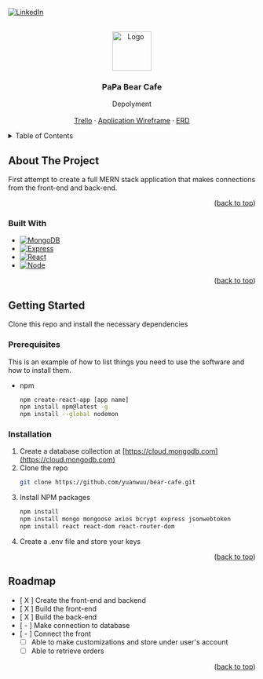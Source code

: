 
<a name="readme-top"></a>


[![LinkedIn][linkedin-shield]][linkedin-url]



<!-- PROJECT LOGO -->
<br />
<div align="center">
  <a href="https://github.com/yuanwuu/bear-cafe.git">
    <img src="images/logo.png" alt="Logo" width="80" height="80">
  </a>

<h3 align="center">PaPa Bear Cafe</h3>

  <p align="center">
    Depolyment
    <br />
    <br />
    <a href="https://trello.com/b/QYj9FZQ3/papa-bear-cafe">Trello</a>
    ·
    <a href="https://drive.google.com/file/d/1z86kvtVv4K3KwI6v1zVeN9ks0fDDiRD_/view?usp=sharing">Application Wireframe</a>
    ·
    <a href="https://drive.google.com/file/d/1srn5DTzEO-FRWC87tY6aqmfSDxea6A5s/view?usp=sharing">ERD</a>
  </p>

</div>



<!-- TABLE OF CONTENTS -->
<details>
  <summary>Table of Contents</summary>
  <ol>
    <li>
      <a href="#about-the-project">About The Project</a>
      <ul>
        <li><a href="#built-with">Built With</a></li>
      </ul>
    </li>
    <li>
      <a href="#getting-started">Getting Started</a>
      <ul>
        <li><a href="#installation">Installation</a></li>
      </ul>
    </li>
    <li><a href="#roadmap">Roadmap</a></li>
  </ol>
</details>



<!-- ABOUT THE PROJECT -->
## About The Project

First attempt to create a full MERN stack application that makes connections from the front-end and back-end.
<p align="right">(<a href="#readme-top">back to top</a>)</p>



### Built With

* [![MongoDB][MongoDB]][MongoDB-url]
* [![Express][Express]][Express-url]
* [![React][React.js]][React-url]
* [![Node][Node.js]][Node-url]

<p align="right">(<a href="#readme-top">back to top</a>)</p>



<!-- GETTING STARTED -->
## Getting Started

Clone this repo and install the necessary dependencies

### Prerequisites

This is an example of how to list things you need to use the software and how to install them.
* npm
  ```sh
  npm create-react-app [app name]
  npm install npm@latest -g
  npm install --global nodemon
  ```

### Installation

1. Create a database collection at [https://cloud.mongodb.com](https://cloud.mongodb.com)
2. Clone the repo
   ```sh
   git clone https://github.com/yuanwuu/bear-cafe.git
   ```
3. Install NPM packages
   ```sh
   npm install
   npm install mongo mongoose axios bcrypt express jsonwebtoken 
   npm install react react-dom react-router-dom
   ```
4. Create a .env file and store your keys

<p align="right">(<a href="#readme-top">back to top</a>)</p>






<!-- ROADMAP -->
## Roadmap

- [ X ] Create the front-end and backend
- [ X ] Build the front-end
- [ X ] Build the back-end
- [ - ] Make connection to database
- [ - ] Connect the front 
    - [ ] Able to make customizations and store under user's account
    - [ ] Able to retrieve orders

<p align="right">(<a href="#readme-top">back to top</a>)</p>




<!-- MARKDOWN LINKS & IMAGES -->
<!-- https://www.markdownguide.org/basic-syntax/#reference-style-links -->
[linkedin-shield]: https://img.shields.io/badge/-LinkedIn-black.svg?style=for-the-badge&logo=linkedin&colorB=555
[linkedin-url]: https://linkedin.com/in/yuanfwu


[React.js]: https://img.shields.io/badge/React-20232A?style=for-the-badge&logo=react&logoColor=61DAFB
[React-url]: https://reactjs.org/

[Node.js]: https://img.shields.io/badge/Node-20232A?style=for-the-badge&logo=react&logoColor=61DAFB
[Node-url]: https://nodejs.org/

[MongoDB]: https://img.shields.io/badge/MongoDB-20232A?style=for-the-badge&logo=react&logoColor=61DAFB
[MongoDB-url]: https://cloud.mongodb.com/

[Express]: https://img.shields.io/badge/Express-20232A?style=for-the-badge&logo=react&logoColor=61DAFB
[Express-url]: https://expressjs.com/

